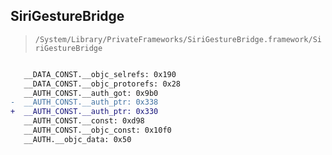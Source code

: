 ## SiriGestureBridge

> `/System/Library/PrivateFrameworks/SiriGestureBridge.framework/SiriGestureBridge`

```diff

   __DATA_CONST.__objc_selrefs: 0x190
   __DATA_CONST.__objc_protorefs: 0x28
   __AUTH_CONST.__auth_got: 0x9b0
-  __AUTH_CONST.__auth_ptr: 0x338
+  __AUTH_CONST.__auth_ptr: 0x330
   __AUTH_CONST.__const: 0xd98
   __AUTH_CONST.__objc_const: 0x10f0
   __AUTH.__objc_data: 0x50

```

